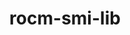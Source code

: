 ---
title: "rocm-smi-lib"
layout: cache
categories: [package, develop]
meta: {"versions": ["5.5.1", "5.6.1"], "compilers": ["gcc@=11.1.0", "gcc@=11.3.0", "gcc@=11.4.0"], "oss": ["ubuntu20.04", "ubuntu22.04"], "platforms": ["linux"], "targets": ["x86_64_v3"], "stacks": ["e4s", "ml-linux-x86_64-rocm", "root"], "num_specs": 28, "num_specs_by_stack": {"e4s": 10, "root": 28, "ml-linux-x86_64-rocm": 18}}
spec_details: [{"hash": "xo7tybz373bjxxf3dkl3jzyrtu3c7mzi", "compiler": "gcc@=11.1.0", "versions": ["5.5.1"], "os": "ubuntu20.04", "platform": "linux", "target": "x86_64_v3", "variants": ["build_system=cmake", "build_type=Release", "generator=make", "~ipo", "patches=8bc40cc", "+shared"], "stacks": ["e4s", "root"], "size": "-", "tarball": "https://binaries.spack.io/develop/build_cache/linux-ubuntu20.04-x86_64_v3/gcc-11.1.0/rocm-smi-lib-5.5.1/linux-ubuntu20.04-x86_64_v3-gcc-11.1.0-rocm-smi-lib-5.5.1-xo7tybz373bjxxf3dkl3jzyrtu3c7mzi.spack"}, {"hash": "lz6rh6r3ws3kmr6kxngjz7wwu4mtl3eu", "compiler": "gcc@=11.1.0", "versions": ["5.5.1"], "os": "ubuntu20.04", "platform": "linux", "target": "x86_64_v3", "variants": ["build_system=cmake", "build_type=Release", "generator=make", "~ipo", "patches=8bc40cc", "+shared"], "stacks": ["e4s", "root"], "size": "-", "tarball": "https://binaries.spack.io/develop/build_cache/linux-ubuntu20.04-x86_64_v3/gcc-11.1.0/rocm-smi-lib-5.5.1/linux-ubuntu20.04-x86_64_v3-gcc-11.1.0-rocm-smi-lib-5.5.1-lz6rh6r3ws3kmr6kxngjz7wwu4mtl3eu.spack"}, {"hash": "sw6fpmz3p3ofjg55ppyxqg4v5avaun27", "compiler": "gcc@=11.1.0", "versions": ["5.5.1"], "os": "ubuntu20.04", "platform": "linux", "target": "x86_64_v3", "variants": ["build_system=cmake", "build_type=Release", "generator=make", "~ipo", "patches=8bc40cc", "+shared"], "stacks": ["e4s", "root"], "size": "-", "tarball": "https://binaries.spack.io/develop/build_cache/linux-ubuntu20.04-x86_64_v3/gcc-11.1.0/rocm-smi-lib-5.5.1/linux-ubuntu20.04-x86_64_v3-gcc-11.1.0-rocm-smi-lib-5.5.1-sw6fpmz3p3ofjg55ppyxqg4v5avaun27.spack"}, {"hash": "wp6mcd55bvain36ye6kthqijzygku67v", "compiler": "gcc@=11.1.0", "versions": ["5.5.1"], "os": "ubuntu20.04", "platform": "linux", "target": "x86_64_v3", "variants": ["build_system=cmake", "build_type=Release", "generator=make", "~ipo", "patches=8bc40cc", "+shared"], "stacks": ["e4s", "root"], "size": "-", "tarball": "https://binaries.spack.io/develop/build_cache/linux-ubuntu20.04-x86_64_v3/gcc-11.1.0/rocm-smi-lib-5.5.1/linux-ubuntu20.04-x86_64_v3-gcc-11.1.0-rocm-smi-lib-5.5.1-wp6mcd55bvain36ye6kthqijzygku67v.spack"}, {"hash": "d6np7wuj27e7tryfcwogr37u7afmh4cb", "compiler": "gcc@=11.1.0", "versions": ["5.5.1"], "os": "ubuntu20.04", "platform": "linux", "target": "x86_64_v3", "variants": ["build_system=cmake", "build_type=Release", "generator=make", "~ipo", "patches=8bc40cc", "+shared"], "stacks": ["e4s", "root"], "size": "-", "tarball": "https://binaries.spack.io/develop/build_cache/linux-ubuntu20.04-x86_64_v3/gcc-11.1.0/rocm-smi-lib-5.5.1/linux-ubuntu20.04-x86_64_v3-gcc-11.1.0-rocm-smi-lib-5.5.1-d6np7wuj27e7tryfcwogr37u7afmh4cb.spack"}, {"hash": "btp5uptib2i6qvneh774cpzmp655ijt3", "compiler": "gcc@=11.1.0", "versions": ["5.5.1"], "os": "ubuntu20.04", "platform": "linux", "target": "x86_64_v3", "variants": ["build_system=cmake", "build_type=Release", "generator=make", "~ipo", "patches=8bc40cc", "+shared"], "stacks": ["e4s", "root"], "size": "-", "tarball": "https://binaries.spack.io/develop/build_cache/linux-ubuntu20.04-x86_64_v3/gcc-11.1.0/rocm-smi-lib-5.5.1/linux-ubuntu20.04-x86_64_v3-gcc-11.1.0-rocm-smi-lib-5.5.1-btp5uptib2i6qvneh774cpzmp655ijt3.spack"}, {"hash": "3swy5lpuiooj2n6anrqvtplyikgrbl72", "compiler": "gcc@=11.4.0", "versions": ["5.6.1"], "os": "ubuntu20.04", "platform": "linux", "target": "x86_64_v3", "variants": ["build_system=cmake", "build_type=Release", "generator=make", "~ipo", "patches=8bc40cc", "+shared"], "stacks": ["e4s", "root"], "size": "-", "tarball": "https://binaries.spack.io/develop/build_cache/linux-ubuntu20.04-x86_64_v3/gcc-11.4.0/rocm-smi-lib-5.6.1/linux-ubuntu20.04-x86_64_v3-gcc-11.4.0-rocm-smi-lib-5.6.1-3swy5lpuiooj2n6anrqvtplyikgrbl72.spack"}, {"hash": "m3ifnl4652pzrq3q6ptp3lqouenyursi", "compiler": "gcc@=11.4.0", "versions": ["5.6.1"], "os": "ubuntu20.04", "platform": "linux", "target": "x86_64_v3", "variants": ["build_system=cmake", "build_type=Release", "generator=make", "~ipo", "patches=8bc40cc", "+shared"], "stacks": ["e4s", "root"], "size": "-", "tarball": "https://binaries.spack.io/develop/build_cache/linux-ubuntu20.04-x86_64_v3/gcc-11.4.0/rocm-smi-lib-5.6.1/linux-ubuntu20.04-x86_64_v3-gcc-11.4.0-rocm-smi-lib-5.6.1-m3ifnl4652pzrq3q6ptp3lqouenyursi.spack"}, {"hash": "5dpwsllihyjz7upnwz4y23ov7oshke4e", "compiler": "gcc@=11.4.0", "versions": ["5.6.1"], "os": "ubuntu20.04", "platform": "linux", "target": "x86_64_v3", "variants": ["build_system=cmake", "build_type=Release", "generator=make", "~ipo", "patches=8bc40cc", "+shared"], "stacks": ["e4s", "root"], "size": "-", "tarball": "https://binaries.spack.io/develop/build_cache/linux-ubuntu20.04-x86_64_v3/gcc-11.4.0/rocm-smi-lib-5.6.1/linux-ubuntu20.04-x86_64_v3-gcc-11.4.0-rocm-smi-lib-5.6.1-5dpwsllihyjz7upnwz4y23ov7oshke4e.spack"}, {"hash": "xoqdhioohqg5bvanqo7jwumf6q4e2mbm", "compiler": "gcc@=11.4.0", "versions": ["5.6.1"], "os": "ubuntu20.04", "platform": "linux", "target": "x86_64_v3", "variants": ["build_system=cmake", "build_type=Release", "generator=make", "~ipo", "patches=8bc40cc", "+shared"], "stacks": ["e4s", "root"], "size": "-", "tarball": "https://binaries.spack.io/develop/build_cache/linux-ubuntu20.04-x86_64_v3/gcc-11.4.0/rocm-smi-lib-5.6.1/linux-ubuntu20.04-x86_64_v3-gcc-11.4.0-rocm-smi-lib-5.6.1-xoqdhioohqg5bvanqo7jwumf6q4e2mbm.spack"}, {"hash": "lrqv5gtzmlvz5ttuve7j4uimimx7rdbt", "compiler": "gcc@=11.3.0", "versions": ["5.6.1"], "os": "ubuntu22.04", "platform": "linux", "target": "x86_64_v3", "variants": ["build_system=cmake", "build_type=Release", "generator=make", "~ipo", "patches=8bc40cc", "+shared"], "stacks": ["root", "ml-linux-x86_64-rocm"], "size": "-", "tarball": "https://binaries.spack.io/develop/build_cache/linux-ubuntu22.04-x86_64_v3/gcc-11.3.0/rocm-smi-lib-5.6.1/linux-ubuntu22.04-x86_64_v3-gcc-11.3.0-rocm-smi-lib-5.6.1-lrqv5gtzmlvz5ttuve7j4uimimx7rdbt.spack"}, {"hash": "i3obi5har2gj4strhim7xhbgc3ovce74", "compiler": "gcc@=11.3.0", "versions": ["5.6.1"], "os": "ubuntu22.04", "platform": "linux", "target": "x86_64_v3", "variants": ["build_system=cmake", "build_type=Release", "generator=make", "~ipo", "patches=8bc40cc", "+shared"], "stacks": ["root", "ml-linux-x86_64-rocm"], "size": "-", "tarball": "https://binaries.spack.io/develop/build_cache/linux-ubuntu22.04-x86_64_v3/gcc-11.3.0/rocm-smi-lib-5.6.1/linux-ubuntu22.04-x86_64_v3-gcc-11.3.0-rocm-smi-lib-5.6.1-i3obi5har2gj4strhim7xhbgc3ovce74.spack"}, {"hash": "botaj773whf7cpscxy52wdrvhpt3czwt", "compiler": "gcc@=11.3.0", "versions": ["5.6.1"], "os": "ubuntu22.04", "platform": "linux", "target": "x86_64_v3", "variants": ["build_system=cmake", "build_type=Release", "generator=make", "~ipo", "patches=8bc40cc", "+shared"], "stacks": ["root", "ml-linux-x86_64-rocm"], "size": "-", "tarball": "https://binaries.spack.io/develop/build_cache/linux-ubuntu22.04-x86_64_v3/gcc-11.3.0/rocm-smi-lib-5.6.1/linux-ubuntu22.04-x86_64_v3-gcc-11.3.0-rocm-smi-lib-5.6.1-botaj773whf7cpscxy52wdrvhpt3czwt.spack"}, {"hash": "gyajs4m7heth32lh4n7joaivxrwatltp", "compiler": "gcc@=11.3.0", "versions": ["5.6.1"], "os": "ubuntu22.04", "platform": "linux", "target": "x86_64_v3", "variants": ["build_system=cmake", "build_type=Release", "generator=make", "~ipo", "patches=8bc40cc", "+shared"], "stacks": ["root", "ml-linux-x86_64-rocm"], "size": "-", "tarball": "https://binaries.spack.io/develop/build_cache/linux-ubuntu22.04-x86_64_v3/gcc-11.3.0/rocm-smi-lib-5.6.1/linux-ubuntu22.04-x86_64_v3-gcc-11.3.0-rocm-smi-lib-5.6.1-gyajs4m7heth32lh4n7joaivxrwatltp.spack"}, {"hash": "qaxeotj35m6744engrvsxjnqibjjuupy", "compiler": "gcc@=11.3.0", "versions": ["5.5.1"], "os": "ubuntu22.04", "platform": "linux", "target": "x86_64_v3", "variants": ["build_system=cmake", "build_type=Release", "generator=make", "~ipo", "patches=8bc40cc", "+shared"], "stacks": ["root", "ml-linux-x86_64-rocm"], "size": "-", "tarball": "https://binaries.spack.io/develop/build_cache/linux-ubuntu22.04-x86_64_v3/gcc-11.3.0/rocm-smi-lib-5.5.1/linux-ubuntu22.04-x86_64_v3-gcc-11.3.0-rocm-smi-lib-5.5.1-qaxeotj35m6744engrvsxjnqibjjuupy.spack"}, {"hash": "xh3kchzgfq76tlgz6ftvjjd4pqqxpj2v", "compiler": "gcc@=11.3.0", "versions": ["5.6.1"], "os": "ubuntu22.04", "platform": "linux", "target": "x86_64_v3", "variants": ["build_system=cmake", "build_type=Release", "generator=make", "~ipo", "patches=8bc40cc", "+shared"], "stacks": ["root", "ml-linux-x86_64-rocm"], "size": "-", "tarball": "https://binaries.spack.io/develop/build_cache/linux-ubuntu22.04-x86_64_v3/gcc-11.3.0/rocm-smi-lib-5.6.1/linux-ubuntu22.04-x86_64_v3-gcc-11.3.0-rocm-smi-lib-5.6.1-xh3kchzgfq76tlgz6ftvjjd4pqqxpj2v.spack"}, {"hash": "iqy6vnwizr5iedlenf2kf6bbxwki4h6y", "compiler": "gcc@=11.3.0", "versions": ["5.5.1"], "os": "ubuntu22.04", "platform": "linux", "target": "x86_64_v3", "variants": ["build_system=cmake", "build_type=Release", "generator=make", "~ipo", "patches=8bc40cc", "+shared"], "stacks": ["root", "ml-linux-x86_64-rocm"], "size": "-", "tarball": "https://binaries.spack.io/develop/build_cache/linux-ubuntu22.04-x86_64_v3/gcc-11.3.0/rocm-smi-lib-5.5.1/linux-ubuntu22.04-x86_64_v3-gcc-11.3.0-rocm-smi-lib-5.5.1-iqy6vnwizr5iedlenf2kf6bbxwki4h6y.spack"}, {"hash": "4qwgn5va2vm44hrleldgixbfm536li4m", "compiler": "gcc@=11.3.0", "versions": ["5.5.1"], "os": "ubuntu22.04", "platform": "linux", "target": "x86_64_v3", "variants": ["build_system=cmake", "build_type=Release", "generator=make", "~ipo", "patches=8bc40cc", "+shared"], "stacks": ["root", "ml-linux-x86_64-rocm"], "size": "-", "tarball": "https://binaries.spack.io/develop/build_cache/linux-ubuntu22.04-x86_64_v3/gcc-11.3.0/rocm-smi-lib-5.5.1/linux-ubuntu22.04-x86_64_v3-gcc-11.3.0-rocm-smi-lib-5.5.1-4qwgn5va2vm44hrleldgixbfm536li4m.spack"}, {"hash": "huv6d6fpypqh4uikxw7sb2qgmknqiy6d", "compiler": "gcc@=11.3.0", "versions": ["5.5.1"], "os": "ubuntu22.04", "platform": "linux", "target": "x86_64_v3", "variants": ["build_system=cmake", "build_type=Release", "generator=make", "~ipo", "patches=8bc40cc", "+shared"], "stacks": ["root", "ml-linux-x86_64-rocm"], "size": "-", "tarball": "https://binaries.spack.io/develop/build_cache/linux-ubuntu22.04-x86_64_v3/gcc-11.3.0/rocm-smi-lib-5.5.1/linux-ubuntu22.04-x86_64_v3-gcc-11.3.0-rocm-smi-lib-5.5.1-huv6d6fpypqh4uikxw7sb2qgmknqiy6d.spack"}, {"hash": "52b6kfptgobflnteupdd73glviebpbw2", "compiler": "gcc@=11.3.0", "versions": ["5.6.1"], "os": "ubuntu22.04", "platform": "linux", "target": "x86_64_v3", "variants": ["build_system=cmake", "build_type=Release", "generator=make", "~ipo", "patches=8bc40cc", "+shared"], "stacks": ["root", "ml-linux-x86_64-rocm"], "size": "-", "tarball": "https://binaries.spack.io/develop/build_cache/linux-ubuntu22.04-x86_64_v3/gcc-11.3.0/rocm-smi-lib-5.6.1/linux-ubuntu22.04-x86_64_v3-gcc-11.3.0-rocm-smi-lib-5.6.1-52b6kfptgobflnteupdd73glviebpbw2.spack"}, {"hash": "674yxstv2rp7gnsgbgaj3lz6qdqelzum", "compiler": "gcc@=11.3.0", "versions": ["5.5.1"], "os": "ubuntu22.04", "platform": "linux", "target": "x86_64_v3", "variants": ["build_system=cmake", "build_type=Release", "generator=make", "~ipo", "patches=8bc40cc", "+shared"], "stacks": ["root", "ml-linux-x86_64-rocm"], "size": "-", "tarball": "https://binaries.spack.io/develop/build_cache/linux-ubuntu22.04-x86_64_v3/gcc-11.3.0/rocm-smi-lib-5.5.1/linux-ubuntu22.04-x86_64_v3-gcc-11.3.0-rocm-smi-lib-5.5.1-674yxstv2rp7gnsgbgaj3lz6qdqelzum.spack"}, {"hash": "5dfrru6xwxghwzm7yrsei7lzac35q23w", "compiler": "gcc@=11.3.0", "versions": ["5.5.1"], "os": "ubuntu22.04", "platform": "linux", "target": "x86_64_v3", "variants": ["build_system=cmake", "build_type=Release", "generator=make", "~ipo", "patches=8bc40cc", "+shared"], "stacks": ["root", "ml-linux-x86_64-rocm"], "size": "-", "tarball": "https://binaries.spack.io/develop/build_cache/linux-ubuntu22.04-x86_64_v3/gcc-11.3.0/rocm-smi-lib-5.5.1/linux-ubuntu22.04-x86_64_v3-gcc-11.3.0-rocm-smi-lib-5.5.1-5dfrru6xwxghwzm7yrsei7lzac35q23w.spack"}, {"hash": "cecvtlgcvuggzs56lujy7xqmr5fuxwxe", "compiler": "gcc@=11.3.0", "versions": ["5.5.1"], "os": "ubuntu22.04", "platform": "linux", "target": "x86_64_v3", "variants": ["build_system=cmake", "build_type=Release", "generator=make", "~ipo", "patches=8bc40cc", "+shared"], "stacks": ["root", "ml-linux-x86_64-rocm"], "size": "-", "tarball": "https://binaries.spack.io/develop/build_cache/linux-ubuntu22.04-x86_64_v3/gcc-11.3.0/rocm-smi-lib-5.5.1/linux-ubuntu22.04-x86_64_v3-gcc-11.3.0-rocm-smi-lib-5.5.1-cecvtlgcvuggzs56lujy7xqmr5fuxwxe.spack"}, {"hash": "6yv4gv3r5gro73zepzoaazoq26g2vzh2", "compiler": "gcc@=11.3.0", "versions": ["5.5.1"], "os": "ubuntu22.04", "platform": "linux", "target": "x86_64_v3", "variants": ["build_system=cmake", "build_type=Release", "generator=make", "~ipo", "patches=8bc40cc", "+shared"], "stacks": ["root", "ml-linux-x86_64-rocm"], "size": "-", "tarball": "https://binaries.spack.io/develop/build_cache/linux-ubuntu22.04-x86_64_v3/gcc-11.3.0/rocm-smi-lib-5.5.1/linux-ubuntu22.04-x86_64_v3-gcc-11.3.0-rocm-smi-lib-5.5.1-6yv4gv3r5gro73zepzoaazoq26g2vzh2.spack"}, {"hash": "zuvmumvjh3njgftvthjt3v7ratodl4bd", "compiler": "gcc@=11.3.0", "versions": ["5.5.1"], "os": "ubuntu22.04", "platform": "linux", "target": "x86_64_v3", "variants": ["build_system=cmake", "build_type=Release", "generator=make", "~ipo", "patches=8bc40cc", "+shared"], "stacks": ["root", "ml-linux-x86_64-rocm"], "size": "-", "tarball": "https://binaries.spack.io/develop/build_cache/linux-ubuntu22.04-x86_64_v3/gcc-11.3.0/rocm-smi-lib-5.5.1/linux-ubuntu22.04-x86_64_v3-gcc-11.3.0-rocm-smi-lib-5.5.1-zuvmumvjh3njgftvthjt3v7ratodl4bd.spack"}, {"hash": "dleo76uaqpvgzeaj4g6yxb26q6n4ff5n", "compiler": "gcc@=11.3.0", "versions": ["5.6.1"], "os": "ubuntu22.04", "platform": "linux", "target": "x86_64_v3", "variants": ["build_system=cmake", "build_type=Release", "generator=make", "~ipo", "patches=8bc40cc", "+shared"], "stacks": ["root", "ml-linux-x86_64-rocm"], "size": "-", "tarball": "https://binaries.spack.io/develop/build_cache/linux-ubuntu22.04-x86_64_v3/gcc-11.3.0/rocm-smi-lib-5.6.1/linux-ubuntu22.04-x86_64_v3-gcc-11.3.0-rocm-smi-lib-5.6.1-dleo76uaqpvgzeaj4g6yxb26q6n4ff5n.spack"}, {"hash": "o7bofeb4wdadv43lqsaobce3oy5jepzb", "compiler": "gcc@=11.3.0", "versions": ["5.5.1"], "os": "ubuntu22.04", "platform": "linux", "target": "x86_64_v3", "variants": ["build_system=cmake", "build_type=Release", "generator=make", "~ipo", "patches=8bc40cc", "+shared"], "stacks": ["root", "ml-linux-x86_64-rocm"], "size": "-", "tarball": "https://binaries.spack.io/develop/build_cache/linux-ubuntu22.04-x86_64_v3/gcc-11.3.0/rocm-smi-lib-5.5.1/linux-ubuntu22.04-x86_64_v3-gcc-11.3.0-rocm-smi-lib-5.5.1-o7bofeb4wdadv43lqsaobce3oy5jepzb.spack"}, {"hash": "bsg56b3de5jzy7sto4xd2lvnjlu3ujwm", "compiler": "gcc@=11.3.0", "versions": ["5.5.1"], "os": "ubuntu22.04", "platform": "linux", "target": "x86_64_v3", "variants": ["build_system=cmake", "build_type=Release", "generator=make", "~ipo", "patches=8bc40cc", "+shared"], "stacks": ["root", "ml-linux-x86_64-rocm"], "size": "-", "tarball": "https://binaries.spack.io/develop/build_cache/linux-ubuntu22.04-x86_64_v3/gcc-11.3.0/rocm-smi-lib-5.5.1/linux-ubuntu22.04-x86_64_v3-gcc-11.3.0-rocm-smi-lib-5.5.1-bsg56b3de5jzy7sto4xd2lvnjlu3ujwm.spack"}]
---